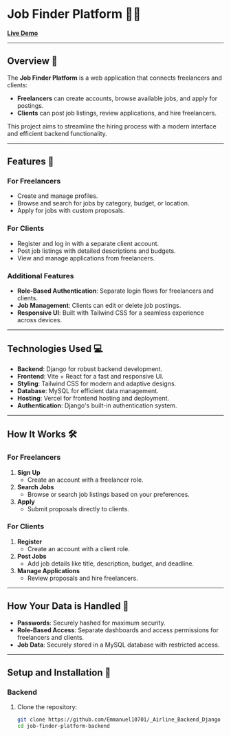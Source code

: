# **Job Finder Platform 🧑‍💻**  
[**Live Demo**](https://jobs-frontent-react.vercel.app/)

---

## Overview 🌟

The **Job Finder Platform** is a web application that connects freelancers and clients:  
- **Freelancers** can create accounts, browse available jobs, and apply for postings.  
- **Clients** can post job listings, review applications, and hire freelancers.  

This project aims to streamline the hiring process with a modern interface and efficient backend functionality.

---

## Features 🚀

### For Freelancers  
- Create and manage profiles.  
- Browse and search for jobs by category, budget, or location.  
- Apply for jobs with custom proposals.

### For Clients  
- Register and log in with a separate client account.  
- Post job listings with detailed descriptions and budgets.  
- View and manage applications from freelancers.  

### Additional Features  
- **Role-Based Authentication**: Separate login flows for freelancers and clients.  
- **Job Management**: Clients can edit or delete job postings.  
- **Responsive UI**: Built with Tailwind CSS for a seamless experience across devices.

---

## Technologies Used 💻

- **Backend**: Django for robust backend development.  
- **Frontend**: Vite + React for a fast and responsive UI.  
- **Styling**: Tailwind CSS for modern and adaptive designs.  
- **Database**: MySQL for efficient data management.  
- **Hosting**: Vercel for frontend hosting and deployment.  
- **Authentication**: Django's built-in authentication system.  

---

## How It Works 🛠

### For Freelancers  
1. **Sign Up**  
   - Create an account with a freelancer role.  
2. **Search Jobs**  
   - Browse or search job listings based on your preferences.  
3. **Apply**  
   - Submit proposals directly to clients.

### For Clients  
1. **Register**  
   - Create an account with a client role.  
2. **Post Jobs**  
   - Add job details like title, description, budget, and deadline.  
3. **Manage Applications**  
   - Review proposals and hire freelancers.

---

## How Your Data is Handled 🔐

- **Passwords**: Securely hashed for maximum security.  
- **Role-Based Access**: Separate dashboards and access permissions for freelancers and clients.  
- **Job Data**: Securely stored in a MySQL database with restricted access.  

---

## Setup and Installation 💾

### Backend  
1. Clone the repository:  
   ```bash
   git clone https://github.com/Emmanuel10701/_Airline_Backend_Django 
   cd job-finder-platform-backend

